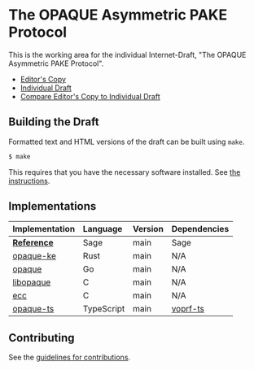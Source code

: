 # The OPAQUE Asymmetric PAKE Protocol

This is the working area for the individual Internet-Draft, "The OPAQUE Asymmetric PAKE Protocol".

* [Editor's Copy](https://cfrg.github.io/draft-irtf-cfrg-opaque/#go.draft-irtf-cfrg-opaque.html)
* [Individual Draft](https://tools.ietf.org/html/draft-irtf-cfrg-opaque)
* [Compare Editor's Copy to Individual Draft](https://cfrg.github.io/draft-irtf-cfrg-opaque/#go.draft-irtf-cfrg-opaque.diff)

## Building the Draft

Formatted text and HTML versions of the draft can be built using `make`.

```sh
$ make
```

This requires that you have the necessary software installed.  See
[the instructions](https://github.com/martinthomson/i-d-template/blob/master/doc/SETUP.md).


## Implementations

| Implementation                                                                  | Language | Version | Dependencies |
|:--------------------------------------------------------------------------------|:---------|:--------|:-------------|
| [**Reference**](https://github.com/cfrg/draft-irtf-cfrg-opaque/tree/master/poc) | Sage     | main    | Sage         |
| [opaque-ke](https://github.com/novifinancial/opaque-ke)                         | Rust     | main    | N/A          |
| [opaque](https://github.com/bytemare/opaque/)                                   | Go       | main    | N/A          |
| [libopaque](https://github.com/stef/libopaque)                                  | C        | main    | N/A          |
| [ecc](https://github.com/aldenml/ecc)                                           | C        | main    | N/A          |
| [opaque-ts](https://github.com/cloudflare/opaque-ts)                            | TypeScript | main  | [voprf-ts](https://github.com/cloudflare/voprf-ts) |

## Contributing

See the
[guidelines for contributions](https://github.com/cfrg/draft-irtf-cfrg-opaque/blob/master/CONTRIBUTING.md).
